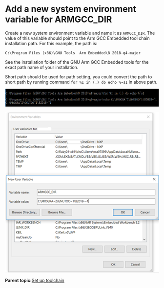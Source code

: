 # Add a new system environment variable for ARMGCC\_DIR 

Create a new *system* environment variable and name it as `ARMGCC_DIR`. The value of this variable should point to the Arm GCC Embedded tool chain installation path. For this example, the path is:

```
C:\Program Files (x86)\GNU Tools  Arm Embedded\8 2018-q4-major
```

See the installation folder of the GNU Arm GCC Embedded tools for the exact path name of your installation.

Short path should be used for path setting, you could convert the path to short path by running command `for %I in (.) do echo %~sI` in above path.

![](../images/arm_gcc_convert_path.png "Convert path to short path")

![](../images/arm_gcc_add_armgcc_dir_system_variable.png "Add ARMGCC_DIR system variable")

**Parent topic:**[Set up toolchain](../topics/arm_gcc_set_up_toolchain.md)

